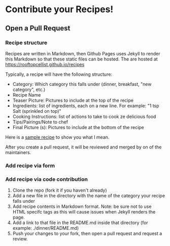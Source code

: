 # Contribute your Recipes!

## Open a Pull Request

### Recipe structure

Recipes are written in Markdown, then Github Pages uses Jekyll to render this Markdown so that these static files can be hosted.  The are hosted at https://rooftopcellist.github.io/recipes

Typically, a recipe will have the following structure:
* Category: Which category this falls under (dinner, breakfast, "new category", etc.)
* Recipe Name
* Teaser Picture: Pictures to include at the top of the recipe
* Ingredients: list of ingredients, each on a new line. For example: "1 tsp Salt (sprinkled on top)"
* Cooking Instructions: list of actions to take to cook ze delicious food
* Tips/Pairings/Note to chef
* Final Picture (s): Pictures to include at the bottom of the recipe

Here is a [sample recipe](./samples/sample-recipe.md) to show you what I mean. 

After you create a pull request, it will be reviewed and merged by on of the maintainers.  

### Add recipe via form


### Add recipe via code contribution

1. Clone the repo (fork it if you haven't already)
2. Add a new file in the directory with the name of the category your recipe falls under
3. Add recipe contents in Markdown format.  Note: be sure not to use HTML specifc tags as this will cause issues when Jekyll renders the page.  
4. Add a link to that file in the README.md inside that directory (for example: ./dinner/README.md)
5. Push your changes to your fork, then open a pull request and request a review.  
